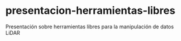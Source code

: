 presentacion-herramientas-libres
================================

Presentación sobre herramientas libres para la manipulación de datos LiDAR
